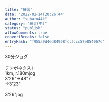 ```yaml
---
title: "練習"
date: '2022-02-14T20:26:44'
author: "subaru44k"
category: "練習(中)"
status: "publish"
allowComments: true
convertBreaks: false
entryHash: "f955a9d4ed84968fcc5ccc57e854067c"
---
```

30分ジョグ<br>
<br>
テンポネクスト<br>
1km, r.180mjog<br>
3'26"→48"7<br>
→3'23"<br>
<br>
3'26"jog
